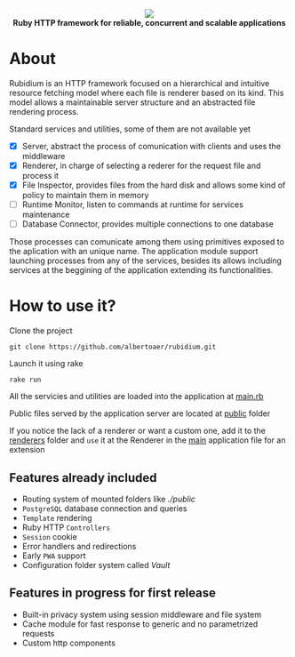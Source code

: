 <div align="center">
    <img src='https://user-images.githubusercontent.com/24974091/176677629-d683648a-ac6d-4614-bda3-f83ab219c235.png'></img><br>
    <strong>Ruby HTTP framework for reliable, concurrent and scalable applications</strong>
</div>

# About

Rubidium is an HTTP framework focused on a hierarchical and intuitive resource fetching model where each file is renderer based on its kind. This model allows a maintainable server structure and an abstracted file rendering process.

Standard services and utilities, some of them are not available yet
- [x] Server, abstract the process of comunication with clients and uses the middleware
- [x] Renderer, in charge of selecting a rederer for the request file and process it
- [x] File Inspector, provides files from the hard disk and allows some kind of policy to maintain them in memory
- [ ] Runtime Monitor, listen to commands at runtime for services maintenance
- [ ] Database Connector, provides multiple connections to one database

Those processes can comunicate among them using primitives exposed to the aplication with an unique name. The application module support launching processes from any of the services, besides its allows including services at the beggining of the application extending its functionalities.

# How to use it?

Clone the project
```
git clone https://github.com/albertoaer/rubidium.git
```

Launch it using rake
```
rake run
```

All the servicies and utilities are loaded into the application at [main.rb](./main.rb)

Public files served by the application server are located at [public](./public) folder

If you notice the lack of a renderer or want a custom one, add it to the [renderers](./lib/services/renderers) folder and `use` it at the Renderer in the [main](./main.rb) application file for an extension

## Features already included
- Routing system of mounted folders like *./public*
- `PostgreSQL` database connection and queries
- `Template` rendering
- Ruby HTTP `Controllers`
- `Session` cookie
- Error handlers and redirections
- Early `PWA` support
- Configuration folder system called *Vault*

## Features in progress for first release
- Built-in privacy system using session middleware and file system
- Cache module for fast response to generic and no parametrized requests
- Custom http components